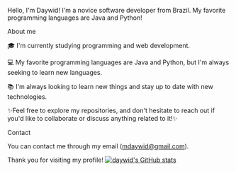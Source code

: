 Hello, I'm Daywid!
I'm a novice software developer from Brazil. My favorite programming languages are Java and Python!


About me 


🎓 I'm currently studying programming and web development.

💻  My favorite programming languages are Java and Python, but I'm always seeking to learn new languages.

📚 I'm always looking to learn new things and stay up to date with new technologies.

✨Feel free to explore my repositories, and don't hesitate to reach out if you'd like to collaborate or discuss anything related to it!✨


Contact


You can contact me through my email (mdaywid@gmail.com).


Thank you for visiting my profile!
[![daywid's GitHub stats](https://github-readme-stats.vercel.app/api?username=daywid)](https://github.com/daywid/github-readme-stats)

